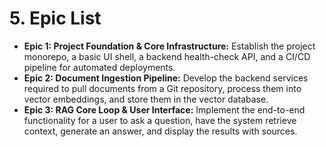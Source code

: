 # **5. Epic List**

* **Epic 1: Project Foundation & Core Infrastructure:** Establish the project monorepo, a basic UI shell, a backend health-check API, and a CI/CD pipeline for automated deployments.
* **Epic 2: Document Ingestion Pipeline:** Develop the backend services required to pull documents from a Git repository, process them into vector embeddings, and store them in the vector database.
* **Epic 3: RAG Core Loop & User Interface:** Implement the end-to-end functionality for a user to ask a question, have the system retrieve context, generate an answer, and display the results with sources.
